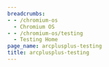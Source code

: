 ```yaml
---
breadcrumbs:
- - /chromium-os
  - Chromium OS
- - /chromium-os/testing
  - Testing Home
page_name: arcplusplus-testing
title: arcplusplus-testing
---
```

